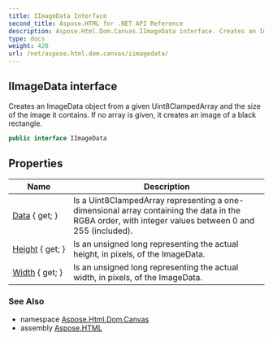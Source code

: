 ```yaml
---
title: IImageData Interface
second_title: Aspose.HTML for .NET API Reference
description: Aspose.Html.Dom.Canvas.IImageData interface. Creates an ImageData object from a given Uint8ClampedArray and the size of the image it contains. If no array is given it creates an image of a black rectangle
type: docs
weight: 420
url: /net/aspose.html.dom.canvas/iimagedata/
---
```

## IImageData interface

Creates an ImageData object from a given Uint8ClampedArray and the size of the image it contains. If no array is given, it creates an image of a black rectangle.

```csharp
public interface IImageData
```

## Properties

| Name | Description |
| --- | --- |
| [Data](../../aspose.html.dom.canvas/iimagedata/data/) { get; } | Is a Uint8ClampedArray representing a one-dimensional array containing the data in the RGBA order, with integer values between 0 and 255 (included). |
| [Height](../../aspose.html.dom.canvas/iimagedata/height/) { get; } | Is an unsigned long representing the actual height, in pixels, of the ImageData. |
| [Width](../../aspose.html.dom.canvas/iimagedata/width/) { get; } | Is an unsigned long representing the actual width, in pixels, of the ImageData. |

### See Also

* namespace [Aspose.Html.Dom.Canvas](../../aspose.html.dom.canvas/)
* assembly [Aspose.HTML](../../)
